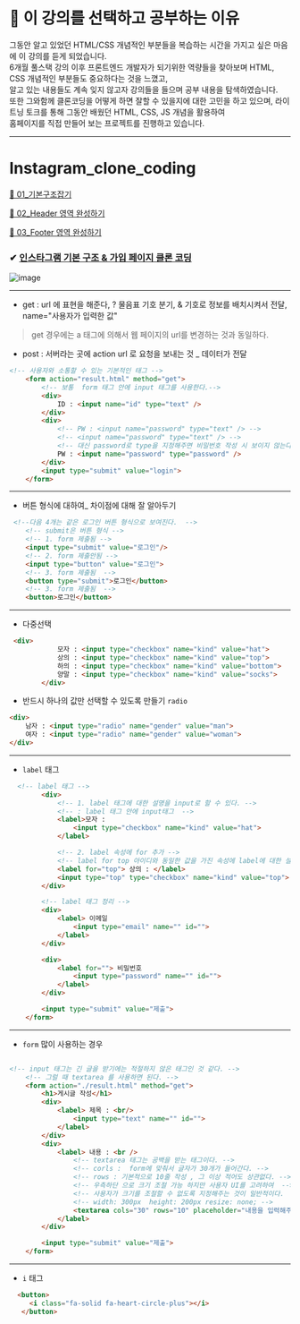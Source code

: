 # 🐌 이 강의를 선택하고 공부하는 이유 
그동안 알고 있었던 HTML/CSS 개념적인 부분들을 복습하는 시간을 가지고 싶은 마음에 이 강의를 듣게 되었습니다. <br>
6개월 풀스택 강의 이후 프론트엔드 개발자가 되기위한 역량들을 찾아보며 HTML, CSS 개념적인 부분들도 중요하다는 것을 느꼈고, <br>
알고 있는 내용들도 계속 잊지 않고자 강의들을 들으며 공부 내용을 탐색하였습니다. <br>
또한 그와함께 클론코딩을 어떻게 하면 잘할 수 있을지에 대한 고민을 하고 있으며, 라이트닝 토크를 통해 그동안 배웠던 HTML, CSS, JS 개념을  활용하여 <br>
홈페이지를 직접 만들어 보는 프로젝트를 진행하고 있습니다. 


---



# Instagram_clone_coding
[📁 01_기본구조잡기](https://github.com/oiosu/Instagram_clone_coding/blob/master/01_%EC%9D%B8%EC%8A%A4%ED%83%80%EA%B7%B8%EB%9E%A8%20%ED%94%BC%EB%93%9C%20%EB%A0%88%EC%9D%B4%EC%95%84%EC%9B%83/01_%EA%B8%B0%EB%B3%B8%20%EA%B5%AC%EC%A1%B0%20%EC%9E%A1%EA%B8%B0.md)

[📁 02_Header 영역 완성하기](https://github.com/oiosu/Instagram_clone_coding/blob/master/01_%EC%9D%B8%EC%8A%A4%ED%83%80%EA%B7%B8%EB%9E%A8%20%ED%94%BC%EB%93%9C%20%EB%A0%88%EC%9D%B4%EC%95%84%EC%9B%83/02_Header%20%EC%98%81%EC%97%AD%20%EC%99%84%EC%84%B1%ED%95%98%EA%B8%B0.md)

[📁 03_Footer 영역 완성하기](https://github.com/oiosu/Instagram_clone_coding/blob/master/01_%EC%9D%B8%EC%8A%A4%ED%83%80%EA%B7%B8%EB%9E%A8%20%ED%94%BC%EB%93%9C%20%EB%A0%88%EC%9D%B4%EC%95%84%EC%9B%83/03_Footer%20%EC%98%81%EC%97%AD%20%EC%99%84%EC%84%B1%ED%95%98%EA%B8%B0.md)

### ✔ [인스타그램 기본 구조 & 가입 페이지 클론 코딩](https://github.com/oiosu/Instagram_clone_coding/tree/master/01_%EC%9D%B8%EC%8A%A4%ED%83%80%EA%B7%B8%EB%9E%A8%20%ED%94%BC%EB%93%9C%20%EB%A0%88%EC%9D%B4%EC%95%84%EC%9B%83/%EC%9D%B8%EC%8A%A4%ED%83%80%EA%B7%B8%EB%9E%A8%20%ED%94%BC%EB%93%9C%20%EB%A0%88%EC%9D%B4%EC%95%84%EC%9B%83_%EC%BD%94%EB%93%9C)
![image](https://user-images.githubusercontent.com/99783474/221592900-5cf0ae1d-d39c-4ea2-bf52-cdedc08e0d00.png)

---

* get : url 에 표현을 해준다, ? 물음표 기호 분기, & 기호로 정보를 배치시켜서 전달, name="사용자가 입력한 값"
> get 경우에는 a 태그에 의해서 웹 페이지의 url를 변경하는 것과 동일하다. 
* post : 서버라는 곳에 action url 로 요청을 보내는 것 _ 데이터가 전달 

```html
<!-- 사용자와 소통할 수 있는 기본적인 태그 -->
    <form action="result.html" method="get">
        <!-- 보통  form 태그 안에 input 태그를 사용한다.-->
        <div>
            ID : <input name="id" type="text" />
        </div>
        <div>
            <!-- PW : <input name="password" type="text" /> -->
            <!-- <input name="password" type="text" /> -->
            <!-- 대신 password로 type을 지정해주면 비밀번호 작성 시 보이지 않는다.  -->
            PW : <input name="password" type="password" />
        </div>
        <input type="submit" value="login">
    </form>

```

---

* 버튼 형식에 대하여_ 차이점에 대해 잘 알아두기 
```html
 <!--다음 4개는 같은 로그인 버튼 형식으로 보여진다.  -->
    <!-- submit은 버튼 형식 -->
    <!-- 1. form 제출됨 -->
    <input type="submit" value="로그인"/>
    <!-- 2. form 제출안됨 -->
    <input type="button" value="로그인"> 
    <!-- 3. form 제출됨  -->
    <button type="submit">로그인</button>
    <!-- 3. form 제출됨  -->
    <button>로그인</button>
```

---

* 다중선택 
```html
 <div>
            모자 : <input type="checkbox" name="kind" value="hat">
            상의 : <input type="checkbox" name="kind" value="top">
            하의 : <input type="checkbox" name="kind" value="bottom">
            양말 : <input type="checkbox" name="kind" value="socks">
        </div>
```

* 반드시 하나의 값만 선택할 수 있도록 만들기 `radio`
```html
<div>
    남자 : <input type="radio" name="gender" value="man">
    여자 : <input type="radio" name="gender" value="woman">
</div>
```

---

* `label` 태그 

```html 
  <!-- label 태그 -->
        <div>
            <!-- 1. label 태그에 대한 설명을 input로 할 수 있다. -->
            <!-- : label 태그 안에 input태그  -->
            <label>모자 : 
                <input type="checkbox" name="kind" value="hat">
            </label>

            <!-- 2. label 속성에 for 추가 -->
            <!-- label for top 아이디와 동일한 값을 가진 속성에 label에 대한 설명이 담긴 것  -->
            <label for="top"> 상의 : </label>
            <input type="top" type="checkbox" name="kind" value="top">
        </div>

        <!-- label 태그 정리 -->
        <div>
            <label> 이메일
                <input type="email" name="" id="">
            </label>
        </div>

        <div>
            <label for=""> 비밀번호
                <input type="password" name="" id="">
            </label>
        </div>

        <input type="submit" value="제출">
    </form>
```

---


* `form` 많이 사용하는 경우 

```html

<!-- input 태그는 긴 글을 받기에는 적절하지 않은 태그인 것 같다. -->
    <!-- 그럴 때 textarea 를 사용하면 된다. -->
    <form action="./result.html" method="get">
        <h1>게시글 작성</h1>
        <div>
            <label> 제목 : <br/>
                <input type="text" name="" id="">
            </label>
        </div>
        <div>
            <label> 내용 : <br /> 
                <!-- textarea 태그는 공백을 받는 태그이다. -->
                <!-- corls :  form에 맞춰서 글자가 30개가 들어간다. -->
                <!-- rows : 기본적으로 10줄 작성 , 그 이상 적어도 상관없다. -->
                <!-- 우측하단 으로 크기 조절 가능 하지만 사용자 UI를 고려하여  -->
                <!-- 사용자가 크기를 조절할 수 없도록 지정해주는 것이 일반적이다.  -->
                <!-- width: 300px  height: 200px resize: none; -->
                <textarea cols="30" rows="10" placeholder="내용을 입력해주세요"></textarea>
            </label>
        </div>

        <input type="submit" value="제출">
    </form>

```

---
* `i` 태그 
```html
  <button>
     <i class="fa-solid fa-heart-circle-plus"></i>
   </button>
```


